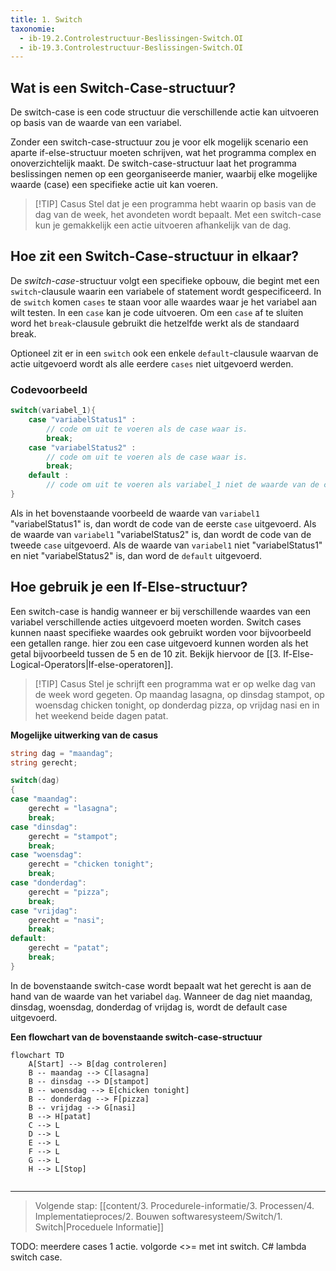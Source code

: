 ```yaml
---
title: 1. Switch
taxonomie:
  - ib-19.2.Controlestructuur-Beslissingen-Switch.OI
  - ib-19.3.Controlestructuur-Beslissingen-Switch.OI
---
```


## Wat is een Switch-Case-structuur?
De switch-case is een code structuur die verschillende actie kan uitvoeren op basis van de waarde van een variabel.

Zonder een switch-case-structuur zou je voor elk mogelijk scenario een aparte if-else-structuur moeten schrijven, wat het programma complex en onoverzichtelijk maakt. De switch-case-structuur laat het programma beslissingen nemen op een georganiseerde manier, waarbij elke mogelijke waarde (case) een specifieke actie uit kan voeren.


> [!TIP] Casus
> Stel dat je een programma hebt waarin op basis van de dag van de week, het avondeten wordt bepaalt. Met een switch-case kun je gemakkelijk een actie uitvoeren afhankelijk van de dag.

## Hoe zit een Switch-Case-structuur in elkaar?
De *switch-case*-structuur volgt een specifieke opbouw, die begint met een `switch`-clausule waarin een variabele of statement wordt gespecificeerd. In de `switch` komen `cases` te staan voor alle waardes waar je het variabel aan wilt testen. In een `case` kan je code uitvoeren. Om een `case` af te sluiten word het `break`-clausule gebruikt die hetzelfde werkt als de standaard break. 

Optioneel zit er in een `switch` ook een enkele `default`-clausule waarvan de actie uitgevoerd wordt als alle eerdere `cases` niet uitgevoerd werden.

### Codevoorbeeld
```C#
switch(variabel_1){
	case "variabelStatus1" :
	    // code om uit te voeren als de case waar is.
	    break;
	case "variabelStatus2" :
	    // code om uit te voeren als de case waar is.
		break;
	default :
		// code om uit te voeren als variabel_1 niet de waarde van de cases bevat.
}
```

Als in het bovenstaande voorbeeld de waarde van `variabel1` "variabelStatus1" is, dan wordt de code van de eerste `case` uitgevoerd. 
Als de waarde van `variabel1`  "variabelStatus2" is, dan wordt de code van de tweede `case` uitgevoerd. 
Als de waarde van `variabel1` niet "variabelStatus1" en niet "variabelStatus2" is, dan word de `default` uitgevoerd.

## Hoe gebruik je een If-Else-structuur?
Een switch-case is handig wanneer er bij verschillende waardes van een variabel verschillende acties uitgevoerd moeten worden. Switch cases kunnen naast specifieke waardes ook gebruikt worden voor bijvoorbeeld een getallen range. hier zou een case uitgevoerd kunnen worden als het getal bijvoorbeeld tussen de 5 en de 10 zit. Bekijk hiervoor de [[3. If-Else-Logical-Operators|If-else-operatoren]].


> [!TIP] Casus
> Stel je schrijft een programma wat er op welke dag van de week word gegeten. Op maandag lasagna, op dinsdag stampot, op woensdag chicken tonight, op donderdag pizza, op vrijdag nasi en in het weekend beide dagen patat.

**Mogelijke uitwerking van de casus**
```C#
string dag = "maandag";
string gerecht;

switch(dag)
{
case "maandag":
	gerecht = "lasagna";
	break;
case "dinsdag":
	gerecht = "stampot";
	break;
case "woensdag":
	gerecht = "chicken tonight";
	break;
case "donderdag":
	gerecht = "pizza";
	break;
case "vrijdag":
	gerecht = "nasi";
	break;
default:
	gerecht = "patat";
	break;
}
```

In de bovenstaande switch-case wordt bepaalt wat het gerecht is aan de hand van de waarde van het variabel `dag`. Wanneer de dag niet maandag, dinsdag, woensdag, donderdag of vrijdag is, wordt de default case uitgevoerd.

**Een flowchart van de bovenstaande switch-case-structuur**
```mermaid
flowchart TD
    A[Start] --> B[dag controleren]
    B -- maandag --> C[lasagna]
    B -- dinsdag --> D[stampot]
    B -- woensdag --> E[chicken tonight]
    B -- donderdag --> F[pizza]
    B -- vrijdag --> G[nasi]
    B --> H[patat]
    C --> L
    D --> L
    E --> L
    F --> L
    G --> L
    H --> L[Stop]
    
```

---

> Volgende stap: [[content/3. Procedurele-informatie/3. Processen/4. Implementatieproces/2. Bouwen softwaresysteem/Switch/1. Switch|Proceduele Informatie]]

TODO: meerdere cases 1 actie.
volgorde <>= met int switch.
C# lambda switch case.